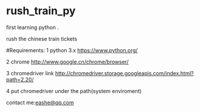 # rush_train_py

first learning python .

rush the chinese train tickets

#Requirements:
1 python 3.x https://www.python.org/

2 chrome http://www.google.cn/chrome/browser/

3 chromedriver link http://chromedriver.storage.googleapis.com/index.html?path=2.20/

4 put chromedriver under the path(system enviroment)

contact me:eashe@qq.com
